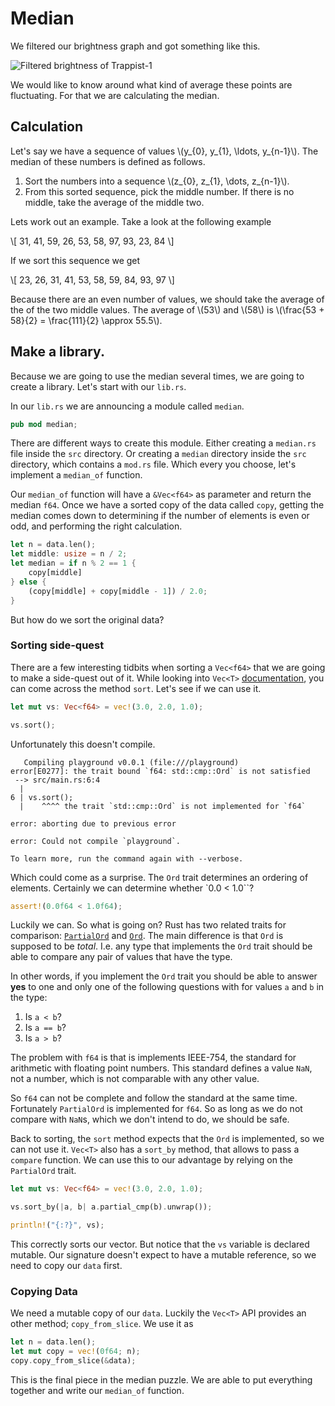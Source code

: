 # Median
We filtered our brightness graph and got something like this.

![Filtered brightness of Trappist-1](image/filter.png)

We would like to know around what kind of average these points are fluctuating.
For that we are calculating the median.

## Calculation
Let's say we have a sequence of values \\(y_{0}, y_{1}, \ldots, y_{n-1}\\). The
median of these numbers is defined as follows.

1. Sort the numbers into a sequence \\(z_{0}, z_{1}, \dots, z_{n-1}\\).
2. From this sorted sequence, pick the middle number. If there is no middle,
   take the average of the middle two.

Lets work out an example. Take a look at the following example

\\[
31, 41, 59, 26, 53, 58, 97, 93, 23, 84
\\]

If we sort this sequence we get

\\[
23, 26, 31, 41, 53, 58, 59, 84, 93, 97
\\]

Because there are an even number of values, we should take the average of the of
the two middle values. The average of \\(53\\) and \\(58\\) is 
\\(\frac{53 + 58}{2} = \frac{111}{2} \approx 55.5\\).

## Make a library.
Because we are going to use the median several times, we are going to create a
library. Let's start with our `lib.rs`.

In our `lib.rs` we are announcing a module called `median`. 

```rust
pub mod median;
```

There are different ways to create this module. Either creating a `median.rs`
file inside the `src` directory. Or creating a `median` directory inside the
`src` directory, which contains a `mod.rs` file. Which every you choose, let's
implement a `median_of` function.

Our `median_of` function will have a `&Vec<f64>` as parameter and return the
median `f64`. Once we have a sorted copy of the data called `copy`, getting the
median comes down to determining if the number of elements is even or odd, and
performing the right calculation.

```rust
let n = data.len();
let middle: usize = n / 2;
let median = if n % 2 == 1 {
    copy[middle]
} else {
    (copy[middle] + copy[middle - 1]) / 2.0;
}
```

But how do we sort the original data? 

### Sorting side-quest
There are a few interesting tidbits when sorting a `Vec<f64>` that we are going
to make a side-quest out of it. While looking into `Vec<T>` 
[documentation](https://doc.rust-lang.org/std/vec/struct.Vec.html#method.sort),
you can come across the method `sort`. Let's see if we can use it.

```rust
let mut vs: Vec<f64> = vec!(3.0, 2.0, 1.0);

vs.sort();
```

Unfortunately this doesn't compile.

```text
   Compiling playground v0.0.1 (file:///playground)
error[E0277]: the trait bound `f64: std::cmp::Ord` is not satisfied
 --> src/main.rs:6:4
  |
6 | vs.sort();
  |    ^^^^ the trait `std::cmp::Ord` is not implemented for `f64`

error: aborting due to previous error

error: Could not compile `playground`.

To learn more, run the command again with --verbose.
```

Which could come as a surprise. The `Ord` trait determines an ordering of
elements. Certainly we can determine whether `0.0 < 1.0``? 

```rust
assert!(0.0f64 < 1.0f64);
```

Luckily we can. So what is going on? Rust has two related traits for comparison: 
[`PartialOrd`](https://doc.rust-lang.org/std/cmp/trait.PartialOrd.html) and
[`Ord`](https://doc.rust-lang.org/std/cmp/trait.Ord.html). The main difference
is that `Ord` is supposed to be _total_. I.e. any type that implements the `Ord`
trait should be able to compare any pair of values that have the type.

In other words, if you implement the `Ord` trait you should be able to answer
**yes** to one and only one of the following questions with for values `a` and
`b` in the type:

1. Is `a < b`?
2. Is `a == b`?
3. Is `a > b`?

The problem with `f64` is that is implements IEEE-754, the standard for
arithmetic with floating point numbers. This standard defines a value `NaN`,
not a number, which is not comparable with any other value.

So `f64` can not be complete and follow the standard at the same time.
Fortunately `PartialOrd` is implemented for `f64`. So as long as we do not
compare with `NaN`s, which we don't intend to do, we should be safe.

Back to sorting, the `sort` method expects that the `Ord` is implemented, so we
can not use it. `Vec<T>` also has a `sort_by` method, that allows to pass a `compare`
function. We can use this to our advantage by relying on the `PartialOrd` trait.

```rust
let mut vs: Vec<f64> = vec!(3.0, 2.0, 1.0);

vs.sort_by(|a, b| a.partial_cmp(b).unwrap());

println!("{:?}", vs);
```

This correctly sorts our vector. But notice that the `vs` variable is declared
mutable. Our signature doesn't expect to have a mutable reference, so we need to
copy our `data` first.

### Copying Data
We need a mutable copy of our `data`. Luckily the `Vec<T>` API provides an other
method; `copy_from_slice`. We use it as

```rust
let n = data.len();
let mut copy = vec!(0f64; n);
copy.copy_from_slice(&data);
```

This is the final piece in the median puzzle. We are able to put everything
together and write our `median_of` function.
